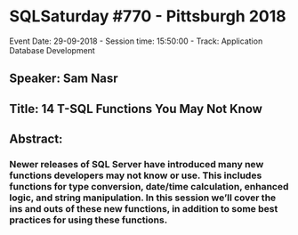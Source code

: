 # SQLSaturday #770 - Pittsburgh 2018
Event Date: 29-09-2018 - Session time: 15:50:00 - Track: Application  Database Development
## Speaker: Sam Nasr
## Title: 14 T-SQL Functions You May Not Know
## Abstract:
### Newer releases of SQL Server have introduced many new functions developers may not know or use. This includes functions for type conversion, date/time calculation, enhanced logic, and string manipulation. In this session we’ll cover the ins and outs of these new functions, in addition to some best practices for using these functions.
